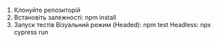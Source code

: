 1. Клонуйте репозиторій
2. Встановіть залежності:
  npm install
3. Запуск тестів
  Візуальний режим (Headed):
    npm test
  Headless:
    npx cypress run